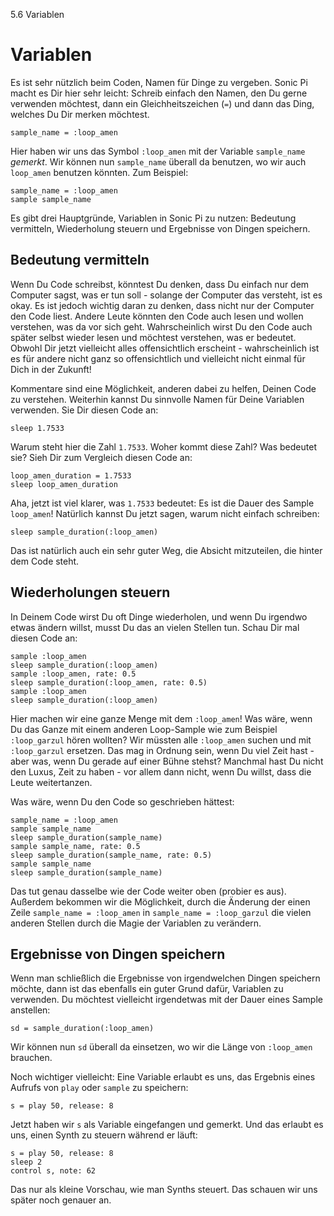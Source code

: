 5.6 Variablen

# Variablen

Es ist sehr nützlich beim Coden, Namen für Dinge zu vergeben. Sonic Pi 
macht es Dir hier sehr leicht: Schreib einfach den Namen, den Du gerne 
verwenden möchtest, dann ein Gleichheitszeichen (`=`) und dann das 
Ding, welches Du Dir merken möchtest.

```
sample_name = :loop_amen
```

Hier haben wir uns das Symbol `:loop_amen` mit der Variable 
`sample_name` *gemerkt*. Wir können nun `sample_name` überall da 
benutzen, wo wir auch `loop_amen` benutzen könnten. Zum Beispiel:


```
sample_name = :loop_amen
sample sample_name
```

Es gibt drei Hauptgründe, Variablen in Sonic Pi zu nutzen: Bedeutung 
vermitteln, Wiederholung steuern und Ergebnisse von Dingen speichern.

## Bedeutung vermitteln

Wenn Du Code schreibst, könntest Du denken, dass Du einfach nur dem 
Computer sagst, was er tun soll - solange der Computer das versteht, 
ist es okay. Es ist jedoch wichtig daran zu denken, dass nicht nur der 
Computer den Code liest. Andere Leute könnten den Code auch lesen und
wollen verstehen, was da vor sich geht. Wahrscheinlich wirst Du 
den Code auch später selbst wieder lesen und möchtest verstehen, was er 
bedeutet. Obwohl Dir jetzt vielleicht alles offensichtlich erscheint - 
wahrscheinlich ist es für andere nicht ganz so offensichtlich und 
vielleicht nicht einmal für Dich in der Zukunft!

Kommentare sind eine Möglichkeit, anderen dabei zu helfen, Deinen Code 
zu verstehen. Weiterhin kannst Du sinnvolle Namen für Deine Variablen
verwenden. Sie Dir diesen Code an:

```
sleep 1.7533
```

Warum steht hier die Zahl `1.7533`. Woher kommt diese Zahl? Was 
bedeutet sie? Sieh Dir zum Vergleich diesen Code an:

```
loop_amen_duration = 1.7533
sleep loop_amen_duration
```

Aha, jetzt ist viel klarer, was `1.7533` bedeutet: Es ist die Dauer des 
Sample `loop_amen`! Natürlich kannst Du jetzt sagen, warum nicht 
einfach schreiben:

```
sleep sample_duration(:loop_amen)
```

Das ist natürlich auch ein sehr guter Weg, die Absicht mitzuteilen, die 
hinter dem Code steht.

## Wiederholungen steuern

In Deinem Code wirst Du oft Dinge wiederholen, und wenn Du 
irgendwo etwas ändern willst, musst Du das an vielen Stellen tun. Schau 
Dir mal diesen Code an:

```
sample :loop_amen
sleep sample_duration(:loop_amen)
sample :loop_amen, rate: 0.5
sleep sample_duration(:loop_amen, rate: 0.5)
sample :loop_amen
sleep sample_duration(:loop_amen)
```

Hier machen wir eine ganze Menge mit dem `:loop_amen`! Was wäre, wenn 
Du das Ganze mit einem anderen Loop-Sample wie zum Beispiel 
`:loop_garzul` hören wollten? Wir müssten alle `:loop_amen` suchen und 
mit `:loop_garzul` ersetzen. Das mag in Ordnung sein, wenn Du viel Zeit 
hast - aber was, wenn Du gerade auf einer Bühne stehst? Manchmal hast 
Du nicht den Luxus, Zeit zu haben - vor allem dann nicht, wenn Du 
willst, dass die Leute weitertanzen.

Was wäre, wenn Du den Code so geschrieben hättest:

```
sample_name = :loop_amen
sample sample_name
sleep sample_duration(sample_name)
sample sample_name, rate: 0.5
sleep sample_duration(sample_name, rate: 0.5)
sample sample_name
sleep sample_duration(sample_name)
```

Das tut genau dasselbe wie der Code weiter oben (probier es aus). 
Außerdem bekommen wir die Möglichkeit, durch die Änderung der einen 
Zeile `sample_name = :loop_amen` in `sample_name = :loop_garzul` die 
vielen anderen Stellen durch die Magie der Variablen zu verändern.

## Ergebnisse von Dingen speichern

Wenn man schließlich die Ergebnisse von irgendwelchen Dingen speichern 
möchte, dann ist das ebenfalls ein guter Grund dafür, Variablen zu 
verwenden. Du möchtest vielleicht irgendetwas mit der Dauer eines 
Sample anstellen:

```
sd = sample_duration(:loop_amen)
```

Wir können nun `sd` überall da einsetzen, wo wir die Länge von 
`:loop_amen` brauchen.

Noch wichtiger vielleicht: Eine Variable erlaubt es uns, das Ergebnis 
eines Aufrufs von `play` oder `sample` zu speichern:

```
s = play 50, release: 8
```

Jetzt haben wir `s` als Variable eingefangen und gemerkt. Und das 
erlaubt es uns, einen Synth zu steuern während er läuft:

```
s = play 50, release: 8
sleep 2
control s, note: 62
```

Das nur als kleine Vorschau, wie man Synths steuert. Das schauen
wir uns später noch genauer an.
